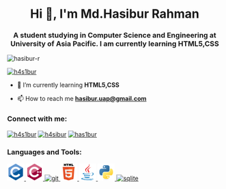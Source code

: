 <h1 align="center">Hi 👋, I'm Md.Hasibur Rahman</h1>
<h3 align="center">A student studying in Computer Science and Engineering at University of Asia Pacific. I am currently learning HTML5,CSS</h3>

<p align="left"> <img src="https://komarev.com/ghpvc/?username=hasibur-r&label=Profile%20views&color=b40e0e&style=flat" alt="hasibur-r" /> </p>

<p align="left"> <a href="https://twitter.com/h4s1bur" target="blank"><img src="https://img.shields.io/twitter/follow/h4s1bur?logo=twitter&style=for-the-badge" alt="h4s1bur" /></a> </p>

- 🌱 I’m currently learning **HTML5,CSS**

- 📫 How to reach me **hasibur.uap@gmail.com**

<h3 align="left">Connect with me:</h3>
<p align="left">
<a href="https://twitter.com/h4s1bur" target="blank"><img align="center" src="https://raw.githubusercontent.com/rahuldkjain/github-profile-readme-generator/neutral-icons/src/images/icons/Social/twitter.svg" alt="h4s1bur" height="30" width="40" /></a>
<a href="https://fb.com/h4sibur" target="blank"><img align="center" src="https://raw.githubusercontent.com/rahuldkjain/github-profile-readme-generator/neutral-icons/src/images/icons/Social/facebook.svg" alt="h4sibur" height="30" width="40" /></a>
<a href="https://instagram.com/has1bur" target="blank"><img align="center" src="https://raw.githubusercontent.com/rahuldkjain/github-profile-readme-generator/neutral-icons/src/images/icons/Social/instagram.svg" alt="has1bur" height="30" width="40" /></a>
</p>

<h3 align="left">Languages and Tools:</h3>
<p align="left"> <a href="https://www.cprogramming.com/" target="_blank"> <img src="https://raw.githubusercontent.com/devicons/devicon/master/icons/c/c-original.svg" alt="c" width="40" height="40"/> </a> <a href="https://www.w3schools.com/cpp/" target="_blank"> <img src="https://raw.githubusercontent.com/devicons/devicon/master/icons/cplusplus/cplusplus-original.svg" alt="cplusplus" width="40" height="40"/> </a> <a href="https://git-scm.com/" target="_blank"> <img src="https://www.vectorlogo.zone/logos/git-scm/git-scm-icon.svg" alt="git" width="40" height="40"/> </a> <a href="https://www.w3.org/html/" target="_blank"> <img src="https://raw.githubusercontent.com/devicons/devicon/master/icons/html5/html5-original-wordmark.svg" alt="html5" width="40" height="40"/> </a> <a href="https://www.java.com" target="_blank"> <img src="https://raw.githubusercontent.com/devicons/devicon/master/icons/java/java-original.svg" alt="java" width="40" height="40"/> </a> <a href="https://www.python.org" target="_blank"> <img src="https://raw.githubusercontent.com/devicons/devicon/master/icons/python/python-original.svg" alt="python" width="40" height="40"/> </a> <a href="https://www.sqlite.org/" target="_blank"> <img src="https://www.vectorlogo.zone/logos/sqlite/sqlite-icon.svg" alt="sqlite" width="40" height="40"/> </a> </p>
